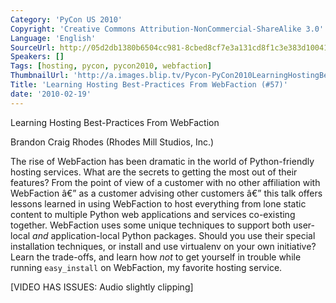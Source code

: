 ```yaml
---
Category: 'PyCon US 2010'
Copyright: 'Creative Commons Attribution-NonCommercial-ShareAlike 3.0'
Language: 'English'
SourceUrl: http://05d2db1380b6504cc981-8cbed8cf7e3a131cd8f1c3e383d10041.r93.cf2.rackcdn.com/pycon-us-2010/315_learning-hosting-best-practices-from-webfaction-57.m4v
Speakers: []
Tags: [hosting, pycon, pycon2010, webfaction]
ThumbnailUrl: 'http://a.images.blip.tv/Pycon-PyCon2010LearningHostingBestPracticesFromWebFaction57693.png'
Title: 'Learning Hosting Best-Practices From WebFaction (#57)'
date: '2010-02-19'
---
```

Learning Hosting Best-Practices From WebFaction

  
Brandon Craig Rhodes (Rhodes Mill Studios, Inc.)

  
The rise of WebFaction has been dramatic in the world of Python-friendly
hosting services. What are the secrets to getting the most out of their
features? From the point of view of a customer with no other affiliation with
WebFaction â€” as a customer advising other customers â€” this talk offers
lessons learned in using WebFaction to host everything from lone static
content to multiple Python web applications and services co-existing together.
WebFaction uses some unique techniques to support both user-local *and*
application-local Python packages. Should you use their special installation
techniques, or install and use virtualenv on your own initiative? Learn the
trade-offs, and learn how *not* to get yourself in trouble while running
``easy_install`` on WebFaction, my favorite hosting service.

  
[VIDEO HAS ISSUES: Audio slightly clipping]
